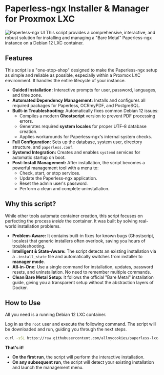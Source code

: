 # Paperless-ngx Installer & Manager for Proxmox LXC
![Paperless-ngx UI](https://github.com/paperless-ngx/paperless-ngx/raw/main/resources/logo/web/png/Black%20logo%20-%20no%20background.png)
This script provides a comprehensive, interactive, and robust solution for installing and managing a "Bare Metal" Paperless-ngx instance on a Debian 12 LXC container.

## Features

This script is a "one-stop-shop" designed to make the Paperless-ngx setup as simple and reliable as possible, especially within a Proxmox LXC environment. It handles the entire lifecycle of your instance.

  * **Guided Installation:** Interactive prompts for user, password, languages, and time zone.
  * **Automated Dependency Management:** Installs and configures all required packages for Paperless, OCRmyPDF, and PostgreSQL.
  * **Built-in Troubleshooting:** Automatically fixes common Debian 12 issues:
      * Compiles a modern **Ghostscript** version to prevent PDF processing errors.
      * Generates required **system locales** for proper UTF-8 database creation.
      * Applies workarounds for Paperless-ngx's internal system checks.
  * **Full Configuration:** Sets up the database, system user, directory structure, and `paperless.conf`.
  * **Systemd Integration:** Creates and enables `systemd` services for automatic startup on boot.
  * **Post-Install Management:** After installation, the script becomes a powerful management tool with a menu to:
      * Check, start, or stop services.
      * Update the Paperless-ngx application.
      * Reset the admin user's password.
      * Perform a clean and complete uninstallation.

## Why this script?

While other tools automate container creation, this script focuses on perfecting the process *inside* the container. It was built by solving real-world installation problems.

  * **Problem-Aware:** It contains built-in fixes for known bugs (Ghostscript, locales) that generic installers often overlook, saving you hours of troubleshooting.
  * **Intelligent & State-Aware:** The script detects an existing installation via a `.install_state` file and automatically switches from installer to **manager mode**.
  * **All-in-One:** Use a single command for installation, updates, password resets, and uninstallation. No need to remember multiple commands.
  * **Clean Bare Metal Setup:** It follows the official "Bare Metal" installation guide, giving you a transparent setup without the abstraction layers of Docker.

## How to Use

All you need is a running Debian 12 LXC container.

Log in as the `root` user and execute the following command. The script will be downloaded and run, guiding you through the next steps.

```bash
curl -sSL https://raw.githubusercontent.com/allmycookies/paperless-lxc-installer/main/pl-ngx-installer.sh | bash
```

**That's it\!**

  * **On the first run**, the script will perform the interactive installation.
  * **On any subsequent run**, the script will detect your existing installation and launch the management menu.

